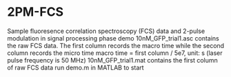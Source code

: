 # 2PM-FCS
Sample fluoresence correlation spectroscopy (FCS) data and 2-pulse modulation in signal processing phase demo
10nM_GFP_trial1.asc contains the raw FCS data. The first column records the macro time while the second column records the micro time
macro time = first column / 5e7, unit: s (laser pulse frequency is 50 MHz)
10nM_GFP_trial1.mat contains the first column of raw FCS data
run demo.m in MATLAB to start
